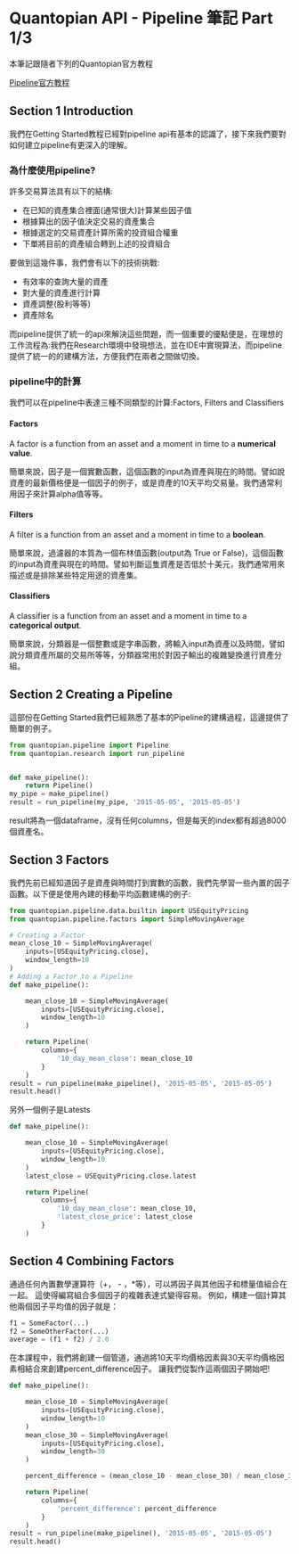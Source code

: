 # Quantopian API - Pipeline 筆記 Part 1/3

本筆記跟隨者下列的Quantopian官方教程

[Pipeline官方教程](https://www.quantopian.com/tutorials/pipeline)

## Section 1 Introduction

我們在Getting Started教程已經對pipeline api有基本的認識了，接下來我們要對如何建立pipeline有更深入的理解。

### 為什麼使用pipeline?

許多交易算法具有以下的結構:

- 在已知的資產集合裡面(通常很大)計算某些因子值
- 根據算出的因子值決定交易的資產集合
- 根據選定的交易資產計算所需的投資組合權重
- 下單將目前的資產組合轉到上述的投資組合

要做到這幾件事，我們會有以下的技術挑戰:

- 有效率的查詢大量的資產
- 對大量的資產進行計算
- 資產調整(股利等等)
- 資產除名

而pipeline提供了統一的api來解決這些問題，而一個重要的優點便是，在理想的工作流程為:我們在Research環境中發現想法，並在IDE中實現算法，而pipeline提供了統一的的建構方法，方便我們在兩者之間做切換。

 ### pipeline中的計算

我們可以在pipeline中表達三種不同類型的計算:Factors, Filters and Classifiers

#### Factors

A factor is a function from an asset and a moment in time to a **numerical value**.

簡單來說，因子是一個實數函數，這個函數的input為資產與現在的時間。譬如說資產的最新價格便是一個因子的例子，或是資產的10天平均交易量。我們通常利用因子來計算alpha值等等。

#### Filters

A filter is a function from an asset and a moment in time to a **boolean**.

簡單來說，過濾器的本質為一個布林值函數(output為 True or False)，這個函數的input為資產與現在的時間。譬如判斷這隻資產是否低於十美元，我們通常用來描述或是排除某些特定用途的資產集。

#### Classifiers

A classifier is a function from an asset and a moment in time to a **categorical output**.

簡單來說，分類器是一個整數或是字串函數，將輸入input為資產以及時間，譬如說分類資產所屬的交易所等等，分類器常用於對因子輸出的複雜變換進行資產分組。

## Section 2 Creating a Pipeline

這部份在Getting Started我們已經熟悉了基本的Pipeline的建構過程，這邊提供了簡單的例子。

```python
from quantopian.pipeline import Pipeline
from quantopian.research import run_pipeline


def make_pipeline():
    return Pipeline()
my_pipe = make_pipeline()
result = run_pipeline(my_pipe, '2015-05-05', '2015-05-05')
```

result將為一個dataframe，沒有任何columns，但是每天的index都有超過8000個資產名。

## Section 3 Factors

我們先前已經知道因子是資產與時間打到實數的函數，我們先學習一些內置的因子函數。以下便是使用內建的移動平均函數建構的例子:

```python
from quantopian.pipeline.data.builtin import USEquityPricing
from quantopian.pipeline.factors import SimpleMovingAverage

# Creating a Factor
mean_close_10 = SimpleMovingAverage(
    inputs=[USEquityPricing.close],
    window_length=10
)
# Adding a Factor to a Pipeline
def make_pipeline():

    mean_close_10 = SimpleMovingAverage(
        inputs=[USEquityPricing.close],
        window_length=10
    )

    return Pipeline(
        columns={
            '10_day_mean_close': mean_close_10
        }
    )
result = run_pipeline(make_pipeline(), '2015-05-05', '2015-05-05')
result.head()
```

另外一個例子是Latests

```python
def make_pipeline():

    mean_close_10 = SimpleMovingAverage(
        inputs=[USEquityPricing.close],
        window_length=10
    )
    latest_close = USEquityPricing.close.latest

    return Pipeline(
        columns={
            '10_day_mean_close': mean_close_10,
            'latest_close_price': latest_close
        }
    )
```

## Section 4  Combining Factors

通過任何內置數學運算符（+， - ，*等），可以將因子與其他因子和標量值組合在一起。 這使得編寫組合多個因子的複雜表達式變得容易。 例如，構建一個計算其他兩個因子平均值的因子就是：

```python
f1 = SomeFactor(...)
f2 = SomeOtherFactor(...)
average = (f1 + f2) / 2.0
```

在本課程中，我們將創建一個管道，通過將10天平均價格因素與30天平均價格因素相結合來創建percent_difference因子。 讓我們從製作這兩個因子開始吧!

```python
def make_pipeline():

    mean_close_10 = SimpleMovingAverage(
        inputs=[USEquityPricing.close],
        window_length=10
    )
    mean_close_30 = SimpleMovingAverage(
        inputs=[USEquityPricing.close],
        window_length=30
    )

    percent_difference = (mean_close_10 - mean_close_30) / mean_close_30

    return Pipeline(
        columns={
            'percent_difference': percent_difference
        }
    )
result = run_pipeline(make_pipeline(), '2015-05-05', '2015-05-05')
result.head()
```

